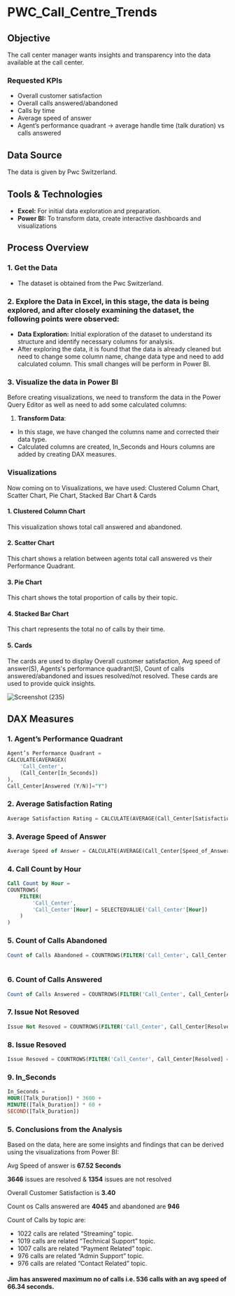 # PWC_Call_Centre_Trends

## Objective
The call center manager wants insights and transparency into the data available at the call center.

### Requested KPIs
- Overall customer satisfaction
- Overall calls answered/abandoned
- Calls by time
- Average speed of answer
- Agent’s performance quadrant -> average handle time (talk duration) vs calls answered


## Data Source
The data is given by Pwc Switzerland.

## Tools & Technologies
- **Excel:** For initial data exploration and preparation.
- **Power BI:** To transform data, create interactive dashboards and visualizations

## Process Overview
### 1. Get the Data
- The dataset is obtained from the Pwc Switzerland.

### 2. Explore the Data in Excel, in this stage, the data is being explored, and after closely examining the dataset, the following points were observed:
- **Data Exploration:** Initial exploration of the dataset to understand its structure and identify necessary columns for analysis.
- After exploring the data, it is found that the data is already cleaned but need to change some column name, change data type and need to add calculated column. This small changes will be perform in Power BI.

### 3. Visualize the data in Power BI

Before creating visualizations, we need to transform the data in the Power Query Editor as well as need to add some calculated columns:

1. **Transform Data**:
- In this stage, we have changed the columns name and corrected their data type.
- Calculated columns are created, In_Seconds and Hours columns are added by creating DAX measures.

### Visualizations
Now coming on to Visualizations, we have used:
Clustered Column Chart, Scatter Chart, Pie Chart, Stacked Bar Chart & Cards

#### 1. Clustered Column Chart

This visualization shows total call answered and abandoned.

#### 2. Scatter Chart

This chart shows a relation between agents total call answered vs their Performance Quadrant.

#### 3. Pie Chart

This chart shows the total proportion of calls by their topic.

#### 4. Stacked Bar Chart

This chart represents the total no of calls by their time.

#### 5. Cards

The cards are used to display Overall customer satisfaction, Avg speed of answer(S), Agents's performance quadrant(S), Count of calls answered/abandoned and issues resolved/not resolved. These cards are used to provide quick insights.

![Screenshot (235)](https://github.com/user-attachments/assets/d1a287cc-2304-4efc-91cd-f8ceb551f46b)

## DAX Measures

### 1. Agent’s Performance Quadrant
```sql
Agent’s Performance Quadrant = 
CALCULATE(AVERAGEX(
    'Call_Center',
    (Call_Center[In_Seconds])
),
Call_Center[Answered (Y/N)]="Y")

```

### 2. Average Satisfaction Rating
```sql
Average Satisfaction Rating = CALCULATE(AVERAGE(Call_Center[Satisfaction_Rating]), Call_Center[Answered (Y/N)]="Y")

```

### 3. Average Speed of Answer
```sql
Average Speed of Answer = CALCULATE(AVERAGE(Call_Center[Speed_of_Answers (S)]), Call_Center[Answered (Y/N)]="Y")

```

### 4. Call Count by Hour
```sql
Call Count by Hour = 
COUNTROWS(
    FILTER(
        'Call_Center',
        'Call_Center'[Hour] = SELECTEDVALUE('Call_Center'[Hour])
    )
)

```

### 5. Count of Calls Abandoned
```sql
Count of Calls Abandoned = COUNTROWS(FILTER('Call_Center', Call_Center[Answered (Y/N)] = "N"))
 
```

### 6. Count of Calls Answered
```sql
Count of Calls Answered = COUNTROWS(FILTER('Call_Center', Call_Center[Answered (Y/N)] = "Y"))

```

### 7. Issue Not Resoved
```sql
Issue Not Resoved = COUNTROWS(FILTER('Call_Center', Call_Center[Resolved] = "N"))

```

### 8. Issue Resoved
```sql
Issue Resoved = COUNTROWS(FILTER('Call_Center', Call_Center[Resolved] = "Y"))

```

### 9. In_Seconds
```sql
In_Seconds = 
HOUR([Talk_Duration]) * 3600 + 
MINUTE([Talk_Duration]) * 60 + 
SECOND([Talk_Duration])

```

### 5. Conclusions from the Analysis

Based on the data, here are some insights and findings that can be derived using the visualizations from Power BI:

Avg Speed of answer is **67.52 Seconds**

**3646** issues are resolved & **1354** issues are not resolved

Overall Customer Satisfaction is **3.40**

Count os Calls answered are **4045** and abandoned are **946**

Count of Calls by topic are:
- 1022 calls are related “Streaming” topic.
- 1019 calls are related “Technical Support” topic.
- 1007 calls are related “Payment Related” topic.
- 976 calls are related “Admin Support” topic.
- 976 calls are related “Contact Related” topic.

#### Jim has answered maximum no of calls i.e. **536** calls with an avg speed of **66.34 seconds**.
